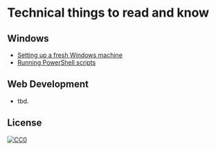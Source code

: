# Technical things to read and know

## Windows
* [Setting up a fresh Windows machine](windows/setup.mp)
* [Running PowerShell scripts](windows/powershell.md)

## Web Development
* tbd.

## License
[![CC0](https://licensebuttons.net/p/zero/1.0/80x15.png)](http://creativecommons.org/publicdomain/zero/1.0/)
